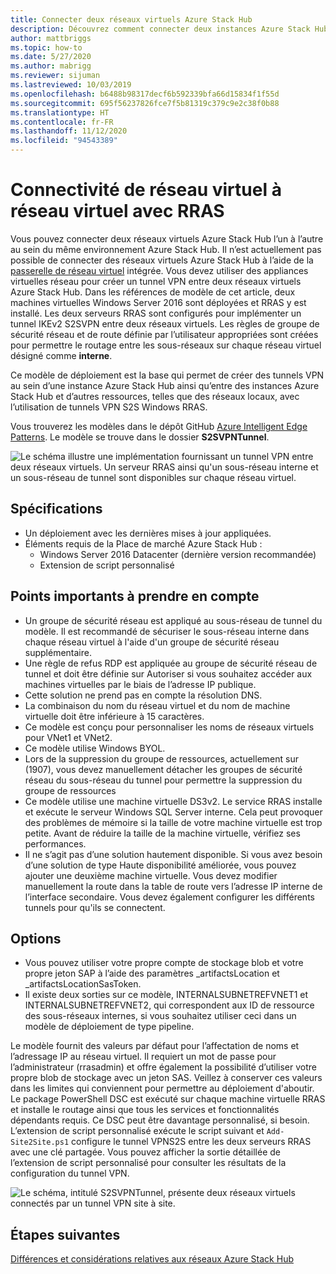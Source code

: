```yaml
---
title: Connecter deux réseaux virtuels Azure Stack Hub
description: Découvrez comment connecter deux instances Azure Stack Hub.
author: mattbriggs
ms.topic: how-to
ms.date: 5/27/2020
ms.author: mabrigg
ms.reviewer: sijuman
ms.lastreviewed: 10/03/2019
ms.openlocfilehash: b6488b98317decf6b592339bfa66d15834f1f55d
ms.sourcegitcommit: 695f56237826fce7f5b81319c379c9e2c38f0b88
ms.translationtype: HT
ms.contentlocale: fr-FR
ms.lasthandoff: 11/12/2020
ms.locfileid: "94543389"
---
```

# <a name="vnet-to-vnet-connectivity-with-rras"></a>Connectivité de réseau virtuel à réseau virtuel avec RRAS

Vous pouvez connecter deux réseaux virtuels Azure Stack Hub l’un à l’autre au sein du même environnement Azure Stack Hub. Il n’est actuellement pas possible de connecter des réseaux virtuels Azure Stack Hub à l’aide de la [passerelle de réseau virtuel](./azure-stack-network-differences.md) intégrée. Vous devez utiliser des appliances virtuelles réseau pour créer un tunnel VPN entre deux réseaux virtuels Azure Stack Hub. Dans les références de modèle de cet article, deux machines virtuelles Windows Server 2016 sont déployées et RRAS y est installé. Les deux serveurs RRAS sont configurés pour implémenter un tunnel IKEv2 S2SVPN entre deux réseaux virtuels. Les règles de groupe de sécurité réseau et de route définie par l’utilisateur appropriées sont créées pour permettre le routage entre les sous-réseaux sur chaque réseau virtuel désigné comme **interne**. 

Ce modèle de déploiement est la base qui permet de créer des tunnels VPN au sein d’une instance Azure Stack Hub ainsi qu’entre des instances Azure Stack Hub et d’autres ressources, telles que des réseaux locaux, avec l’utilisation de tunnels VPN S2S Windows RRAS. 

Vous trouverez les modèles dans le dépôt GitHub [Azure Intelligent Edge Patterns](https://github.com/Azure-Samples/azure-intelligent-edge-patterns
). Le modèle se trouve dans le dossier **S2SVPNTunnel**.

![Le schéma illustre une implémentation fournissant un tunnel VPN entre deux réseaux virtuels. Un serveur RRAS ainsi qu'un sous-réseau interne et un sous-réseau de tunnel sont disponibles sur chaque réseau virtuel.](./media/azure-stack-network-howto-vnet-peering/overview.svg)

## <a name="requirements"></a>Spécifications

- Un déploiement avec les dernières mises à jour appliquées. 
- Éléments requis de la Place de marché Azure Stack Hub :
    -  Windows Server 2016 Datacenter (dernière version recommandée)
    -  Extension de script personnalisé

## <a name="things-to-consider"></a>Points importants à prendre en compte

- Un groupe de sécurité réseau est appliqué au sous-réseau de tunnel du modèle. Il est recommandé de sécuriser le sous-réseau interne dans chaque réseau virtuel à l'aide d'un groupe de sécurité réseau supplémentaire.
- Une règle de refus RDP est appliquée au groupe de sécurité réseau de tunnel et doit être définie sur Autoriser si vous souhaitez accéder aux machines virtuelles par le biais de l’adresse IP publique.
- Cette solution ne prend pas en compte la résolution DNS.
- La combinaison du nom du réseau virtuel et du nom de machine virtuelle doit être inférieure à 15 caractères.
- Ce modèle est conçu pour personnaliser les noms de réseaux virtuels pour VNet1 et VNet2.
- Ce modèle utilise Windows BYOL.
- Lors de la suppression du groupe de ressources, actuellement sur (1907), vous devez manuellement détacher les groupes de sécurité réseau du sous-réseau du tunnel pour permettre la suppression du groupe de ressources
- Ce modèle utilise une machine virtuelle DS3v2. Le service RRAS installe et exécute le serveur Windows SQL Server interne. Cela peut provoquer des problèmes de mémoire si la taille de votre machine virtuelle est trop petite. Avant de réduire la taille de la machine virtuelle, vérifiez ses performances.
- Il ne s’agit pas d’une solution hautement disponible. Si vous avez besoin d’une solution de type Haute disponibilité améliorée, vous pouvez ajouter une deuxième machine virtuelle. Vous devez modifier manuellement la route dans la table de route vers l’adresse IP interne de l’interface secondaire. Vous devez également configurer les différents tunnels pour qu'ils se connectent.

## <a name="options"></a>Options

- Vous pouvez utiliser votre propre compte de stockage blob et votre propre jeton SAP à l’aide des paramètres _artifactsLocation et _artifactsLocationSasToken.
- Il existe deux sorties sur ce modèle, INTERNALSUBNETREFVNET1 et INTERNALSUBNETREFVNET2, qui correspondent aux ID de ressource des sous-réseaux internes, si vous souhaitez utiliser ceci dans un modèle de déploiement de type pipeline.

Le modèle fournit des valeurs par défaut pour l’affectation de noms et l’adressage IP au réseau virtuel. Il requiert un mot de passe pour l’administrateur (rrasadmin) et offre également la possibilité d’utiliser votre propre blob de stockage avec un jeton SAS. Veillez à conserver ces valeurs dans les limites qui conviennent pour permettre au déploiement d'aboutir. Le package PowerShell DSC est exécuté sur chaque machine virtuelle RRAS et installe le routage ainsi que tous les services et fonctionnalités dépendants requis. Ce DSC peut être davantage personnalisé, si besoin. L’extension de script personnalisé exécute le script suivant et `Add-Site2Site.ps1` configure le tunnel VPNS2S entre les deux serveurs RRAS avec une clé partagée. Vous pouvez afficher la sortie détaillée de l’extension de script personnalisé pour consulter les résultats de la configuration du tunnel VPN.

![Le schéma, intitulé S2SVPNTunnel, présente deux réseaux virtuels connectés par un tunnel VPN site à site.](./media/azure-stack-network-howto-vnet-peering/s2svpntunnels2.svg)

## <a name="next-steps"></a>Étapes suivantes

[Différences et considérations relatives aux réseaux Azure Stack Hub](azure-stack-network-differences.md)  

